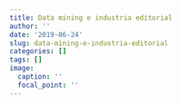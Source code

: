 ```yaml
---
title: Data mining e industria editorial
author: ''
date: '2019-06-24'
slug: data-mining-e-industria-editorial
categories: []
tags: []
image:
  caption: ''
  focal_point: ''
---
```

